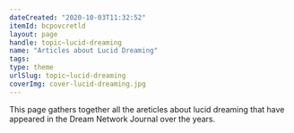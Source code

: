 ```yaml
---
dateCreated: "2020-10-03T11:32:52"
itemId: bcpovcretld
layout: page
handle: topic~lucid-dreaming
name: "Articles about Lucid Dreaming"
tags:
type: theme
urlSlug: topic~lucid-dreaming
coverImg: cover-lucid-dreaming.jpg
---
```


This page gathers together all the areticles about lucid dreaming that have appeared in the Dream Network Journal over the years.
